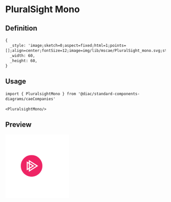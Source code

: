 # PluralSight Mono

## Definition

```
{
  _style: 'image;sketch=0;aspect=fixed;html=1;points=[];align=center;fontSize=12;image=img/lib/mscae/PluralSight_mono.svg;strokeColor=none;',
  _width: 60,
  _height: 60,
}
```

## Usage

```
import { PluralsightMono } from '@diac/standard-components-diagrams/caeCompanies'

<PluralsightMono/>
```

## Preview

<img src="./pluralsight-mono.png" width="200"/>
